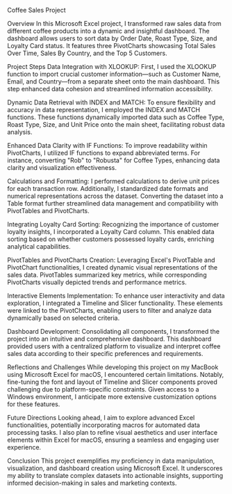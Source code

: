 Coffee Sales Project

Overview
In this Microsoft Excel project, I transformed raw sales data from different coffee products into a dynamic and insightful dashboard. The dashboard allows users to sort data by Order Date, Roast Type, Size, and Loyalty Card status. It features three PivotCharts showcasing Total Sales Over Time, Sales By Country, and the Top 5 Customers.

Project Steps
Data Integration with XLOOKUP:
First, I used the XLOOKUP function to import crucial customer information—such as Customer Name, Email, and Country—from a separate sheet onto the main dashboard. This step enhanced data cohesion and streamlined information accessibility.

Dynamic Data Retrieval with INDEX and MATCH:
To ensure flexibility and accuracy in data representation, I employed the INDEX and MATCH functions. These functions dynamically imported data such as Coffee Type, Roast Type, Size, and Unit Price onto the main sheet, facilitating robust data analysis.

Enhanced Data Clarity with IF Functions:
To improve readability within PivotCharts, I utilized IF functions to expand abbreviated terms. For instance, converting "Rob" to "Robusta" for Coffee Types, enhancing data clarity and visualization effectiveness.

Calculations and Formatting:
I performed calculations to derive unit prices for each transaction row. Additionally, I standardized date formats and numerical representations across the dataset. Converting the dataset into a Table format further streamlined data management and compatibility with PivotTables and PivotCharts.

Integrating Loyalty Card Sorting:
Recognizing the importance of customer loyalty insights, I incorporated a Loyalty Card column. This enabled data sorting based on whether customers possessed loyalty cards, enriching analytical capabilities.

PivotTables and PivotCharts Creation:
Leveraging Excel's PivotTable and PivotChart functionalities, I created dynamic visual representations of the sales data. PivotTables summarized key metrics, while corresponding PivotCharts visually depicted trends and performance metrics.

Interactive Elements Implementation:
To enhance user interactivity and data exploration, I integrated a Timeline and Slicer functionality. These elements were linked to the PivotCharts, enabling users to filter and analyze data dynamically based on selected criteria.

Dashboard Development:
Consolidating all components, I transformed the project into an intuitive and comprehensive dashboard. This dashboard provided users with a centralized platform to visualize and interpret coffee sales data according to their specific preferences and requirements.

Reflections and Challenges
While developing this project on my MacBook using Microsoft Excel for macOS, I encountered certain limitations. Notably, fine-tuning the font and layout of Timeline and Slicer components proved challenging due to platform-specific constraints. Given access to a Windows environment, I anticipate more extensive customization options for these features.

Future Directions
Looking ahead, I aim to explore advanced Excel functionalities, potentially incorporating macros for automated data processing tasks. I also plan to refine visual aesthetics and user interface elements within Excel for macOS, ensuring a seamless and engaging user experience.

Conclusion
This project exemplifies my proficiency in data manipulation, visualization, and dashboard creation using Microsoft Excel. It underscores my ability to translate complex datasets into actionable insights, supporting informed decision-making in sales and marketing contexts.
